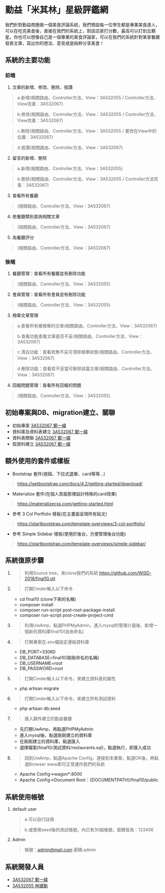 

# 勤益「米其林」星級評鑑網

我們針對勤益商圈做一個美食評論系統，我們預設每一位學生都是專業美食達人，可以在吃完美食後，直接在我們的系統上，對該店家打分數，最高可以打到五顆星。你也可以想像自己是一個專業的美食評論家，可以在我們的系統針對某家餐廳發表文章，寫出你的想法、意見或是純粹分享美食！

## 系統的主要功能
### 前端
1. 文章的新增、修改、刪除、按讚
> a.新增(相關路由、Controller方法、View：3A532055 / Controller方法、View完善：3A532067)

> b.修改(相關路由、Controller方法、View：3A532055 / Controller方法、View完善：3A532067)

> c.刪除(相關路由、Controller方法、View：3A532055 / 更改在View中的位置：3A532067)

> d.按讚(相關路由、Controller方法、View：3A532067)

2. 留言的新增、刪除
> a.新增(相關路由、Controller方法、View：3A532055)

> b.刪除(相關路由、Controller方法、View：3A532055 / Controller方法完善：3A532067)

3. 查看所有餐廳
> (相關路由、Controller方法、View：3A532067)

4. 依餐廳類別查詢相關文章
> (相關路由、Controller方法、View：3A532067)

5. 為餐廳評分
> (相關路由、Controller方法、View：3A532067)

### 後端
1. 餐廳管理：查看所有餐廳並有刪除功能
> (相關路由、Controller方法、View：3A532055)

2. 會員管理：查看所有會員並有刪除功能
> (相關路由、Controller方法、View：3A532055)

3. 檢舉文章管理
> a.查看所有被檢舉的文章(相關路由、Controller方法、View：3A532067)

> b.查看功能查看文章是否不妥(相關路由、Controller方法、View：3A532067)

> c.清白功能：查看若無不妥可清除檢舉狀態(相關路由、Controller方法、View：3A532067)

> d.刪除功能：查看若不妥當可刪除該篇文章(相關路由、Controller方法、View：3A532067)

4. 回報問題管理：查看所有回報的問題
> (相關路由、Controller方法、View：3A532055)

## 初始專案與DB、migration建立、關聯
- 初始專案 [3A532067 鄭一緯](https://github.com/3A532067)
- 資料庫及資料表建立 [3A532067 鄭一緯](https://github.com/3A532067)
- 資料表關聯 [3A532067 鄭一緯](https://github.com/3A532067)
- 假資料建立 [3A532067 鄭一緯](https://github.com/3A532067)

## 額外使用的套件或樣板
- Bootstrap 套件(按鈕、下拉式選單、card等等...)
> https://getbootstrap.com/docs/4.2/getting-started/download/
- Materialize 套件(在個人頁面那裡設計特殊的card效果)
> https://materializecss.com/getting-started.html
- 參考 3 Col Portfolio 樣板(在主畫面呈現所有貼文)
> https://startbootstrap.com/template-overviews/3-col-portfolio/
- 參考 Simple Sidebar 樣板(使用於後台，方便管理後台功能)
> https://startbootstrap.com/template-overviews/simple-sidebar/

## 系統復原步驟
1. > 利用Source tree，來clone我們的系統 https://github.com/WISD-2018/final10.git
2. > 打開Cmder輸入以下命令
     - cd final10 (clone下來的名稱)
     - composer install
     - composer run-script post-root-package-install
     - composer run-script post-create-project-cmd
3. > 利用UwAmp，點選PHPMyAdmin，進入mysql的管理介面後，新增一個新的資料庫final10(自由命名)
4. > 打開專案在.env檔設定連結資料庫
     - DB_PORT=33060
     - DB_DATABASE=final10(剛剛命名的名稱)
     - DB_USERNAME=root
     - DB_PASSWORD=root
5. > 打開Cmder輸入以下命令，來建立資料表的屬性
     - php artisan migrate
6. > 打開Cmder輸入以下命令，來建立所有測試資料
     -  php artisan db:seed
7. > 匯入額外建立的勤益餐廳
    - 先打開UwAmp，再點選PHPMyAdmin
    - 進入mysql後，點選剛剛建立的資料庫
    - 在剛剛建立的資料庫，點選匯入
    - 選擇檔案(final10/測試資料/restaurants.sql)，點選執行，即匯入成功
8. > 回到UwAmp，點選Apache Config，連接到本專案，點選OK後，再點選Browser www即可正常運作我們的系統
    - Apache Config->wagon*:8000
    - Apache Config->Document Root：{DOCUMENTPATH}/final10/public
    
## 系統使用帳號
1. default user
   > a.可以自行註冊

   > b.或使用seed後的測試帳號，內已有30組帳號，密碼皆為：123456
2. Admin
   > 帳號：admin@mail.com 密碼:admin

## 系統開發人員
- [3A532067 鄭一緯](https://github.com/3A532067)
- [3A532055 林建勳](https://github.com/3A532055)
